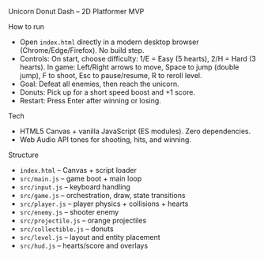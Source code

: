 Unicorn Donut Dash – 2D Platformer MVP

How to run
- Open `index.html` directly in a modern desktop browser (Chrome/Edge/Firefox). No build step.
- Controls: On start, choose difficulty: 1/E = Easy (5 hearts), 2/H = Hard (3 hearts). In game: Left/Right arrows to move, Space to jump (double jump), F to shoot, Esc to pause/resume, R to reroll level.
- Goal: Defeat all enemies, then reach the unicorn.
- Donuts: Pick up for a short speed boost and +1 score.
- Restart: Press Enter after winning or losing.

Tech
- HTML5 Canvas + vanilla JavaScript (ES modules). Zero dependencies.
- Web Audio API tones for shooting, hits, and winning.

Structure
- `index.html` – Canvas + script loader
- `src/main.js` – game boot + main loop
- `src/input.js` – keyboard handling
- `src/game.js` – orchestration, draw, state transitions
- `src/player.js` – player physics + collisions + hearts
- `src/enemy.js` – shooter enemy
- `src/projectile.js` – orange projectiles
- `src/collectible.js` – donuts
- `src/level.js` – layout and entity placement
- `src/hud.js` – hearts/score and overlays
